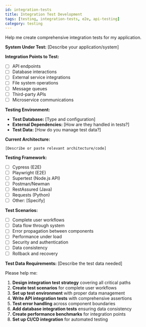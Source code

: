 ```yaml
---
id: integration-tests
title: Integration Test Development
tags: [testing, integration-tests, e2e, api-testing]
category: testing
---
```


Help me create comprehensive integration tests for my application.

**System Under Test:**
[Describe your application/system]

**Integration Points to Test:**
- [ ] API endpoints
- [ ] Database interactions
- [ ] External service integrations
- [ ] File system operations
- [ ] Message queues
- [ ] Third-party APIs
- [ ] Microservice communications

**Testing Environment:**
- **Test Database:** [Type and configuration]
- **External Dependencies:** [How are they handled in tests?]
- **Test Data:** [How do you manage test data?]

**Current Architecture:**
```
[Describe or paste relevant architecture/code]
```

**Testing Framework:**
- [ ] Cypress (E2E)
- [ ] Playwright (E2E)
- [ ] Supertest (Node.js API)
- [ ] Postman/Newman
- [ ] RestAssured (Java)
- [ ] Requests (Python)
- [ ] Other: [Specify]

**Test Scenarios:**
- [ ] Complete user workflows
- [ ] Data flow through system
- [ ] Error propagation between components
- [ ] Performance under load
- [ ] Security and authentication
- [ ] Data consistency
- [ ] Rollback and recovery

**Test Data Requirements:**
[Describe the test data needed]

Please help me:
1. **Design integration test strategy** covering all critical paths
2. **Create test scenarios** for complete user workflows
3. **Set up test environment** with proper data management
4. **Write API integration tests** with comprehensive assertions
5. **Test error handling** across component boundaries
6. **Add database integration tests** ensuring data consistency
7. **Create performance benchmarks** for integration points
8. **Set up CI/CD integration** for automated testing